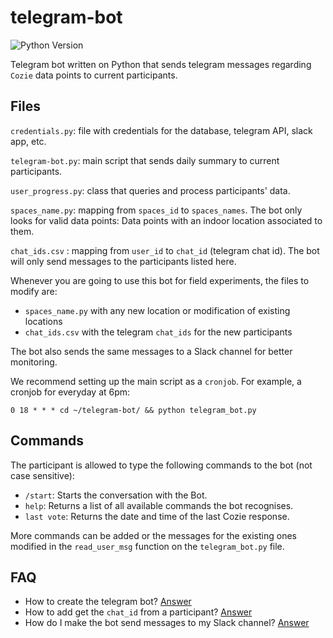 # telegram-bot

![Python Version](https://upload.wikimedia.org/wikipedia/commons/3/34/Blue_Python_3.6_Shield_Badge.svg)

Telegram bot written on Python that sends telegram messages regarding `Cozie` data points to current participants.


## Files
`credentials.py`: file with credentials for the database, telegram API, slack app, etc.

`telegram-bot.py`: main script that sends daily summary to current participants.

`user_progress.py`: class that queries and process participants' data.

`spaces_name.py`: mapping from `spaces_id` to `spaces_names`. The bot only looks for valid data points: Data points with an indoor location associated to them.

`chat_ids.csv` : mapping from `user_id` to `chat_id` (telegram chat id). The bot will only send messages to the participants listed here.

Whenever you are going to use this bot for field experiments, the files to modify are:
- `spaces_name.py` with any new location or modification of existing locations
- `chat_ids.csv` with the telegram `chat_ids` for the new participants

The bot also sends the same messages to a Slack channel for better monitoring.

We recommend setting up the main script as a `cronjob`. For example, a cronjob for everyday at 6pm:

```
0 18 * * * cd ~/telegram-bot/ && python telegram_bot.py
```

## Commands
The participant is allowed to type the following commands to the bot (not case sensitive):
- `/start`: Starts the conversation with the Bot.
- `help`: Returns a list of all available commands the bot recognises.
- `last vote`: Returns the date and time of the last Cozie response.

More commands can be added or the messages for the existing ones modified in the `read_user_msg` function on the `telegram_bot.py` file.

## FAQ
- How to create the telegram bot? [Answer](https://core.telegram.org/bots#6-botfather)
- How to add get the `chat_id` from a participant? [Answer](https://www.wikihow.com/Know-Chat-ID-on-Telegram-on-Android)
- How do I make the bot send messages to my Slack channel? [Answer](https://api.slack.com/start/overview)

